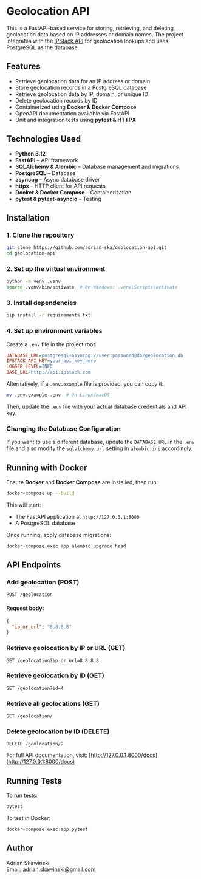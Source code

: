 # Geolocation API

This is a FastAPI-based service for storing, retrieving, and deleting geolocation data based on IP addresses or domain names. The project integrates with the [IPStack API](https://ipstack.com/) for geolocation lookups and uses PostgreSQL as the database.

## Features

- Retrieve geolocation data for an IP address or domain
- Store geolocation records in a PostgreSQL database
- Retrieve geolocation data by IP, domain, or unique ID
- Delete geolocation records by ID
- Containerized using **Docker & Docker Compose**
- OpenAPI documentation available via FastAPI
- Unit and integration tests using **pytest & HTTPX**

## Technologies Used

- **Python 3.12**
- **FastAPI** – API framework
- **SQLAlchemy & Alembic** – Database management and migrations
- **PostgreSQL** – Database
- **asyncpg** – Async database driver
- **httpx** – HTTP client for API requests
- **Docker & Docker Compose** – Containerization
- **pytest & pytest-asyncio** – Testing

## Installation

### 1. Clone the repository

```sh
git clone https://github.com/adrian-ska/geolocation-api.git
cd geolocation-api
```

### 2. Set up the virtual environment

```sh
python -m venv .venv
source .venv/bin/activate  # On Windows: .venv\Scripts\activate
```

### 3. Install dependencies

```sh
pip install -r requirements.txt
```

### 4. Set up environment variables

Create a `.env` file in the project root:

```ini
DATABASE_URL=postgresql+asyncpg://user:password@db/geolocation_db
IPSTACK_API_KEY=your_api_key_here
LOGGER_LEVEL=INFO
BASE_URL=http://api.ipstack.com
```

Alternatively, if a `.env.example` file is provided, you can copy it:

```sh
mv .env.example .env  # On Linux/macOS
```

Then, update the `.env` file with your actual database credentials and API key.

### Changing the Database Configuration

If you want to use a different database, update the `DATABASE_URL` in the `.env` file and also modify the `sqlalchemy.url` setting in `alembic.ini` accordingly.

## Running with Docker

Ensure **Docker** and **Docker Compose** are installed, then run:

```sh
docker-compose up --build
```

This will start:

- The FastAPI application at `http://127.0.0.1:8000`
- A PostgreSQL database

Once running, apply database migrations:

```sh
docker-compose exec app alembic upgrade head
```

## API Endpoints

### Add geolocation (POST)

```http
POST /geolocation
```

#### Request body:

```json
{
  "ip_or_url": "8.8.8.8"
}
```

### Retrieve geolocation by IP or URL (GET)

```http
GET /geolocation?ip_or_url=8.8.8.8
```

### Retrieve geolocation by ID (GET)

```http
GET /geolocation?id=4
```

### Retrieve all geolocations (GET)

```http
GET /geolocation/
```

### Delete geolocation by ID (DELETE)

```http
DELETE /geolocation/2
```

For full API documentation, visit:
[http://127.0.0.1:8000/docs](http://127.0.0.1:8000/docs)

## Running Tests

To run tests:

```sh
pytest
```

To test in Docker:

```sh
docker-compose exec app pytest
```

## Author

Adrian Skawinski  
Email: adrian.skawinski@gmail.com

